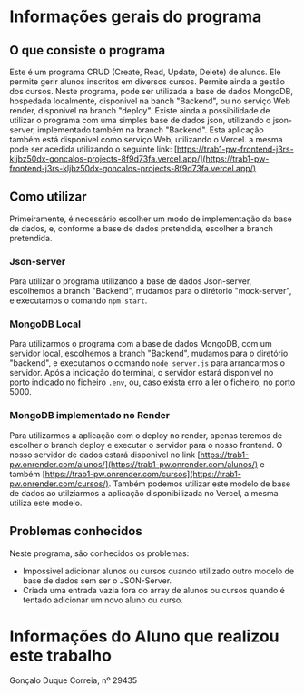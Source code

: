 # Informações gerais do programa
## O que consiste o programa

Este é um programa CRUD (Create, Read, Update, Delete) de alunos. Ele permite gerir alunos inscritos em diversos cursos. Permite ainda a gestão dos cursos.
Neste programa, pode ser utilizada a base de dados MongoDB, hospedada localmente, disponivel na banch "Backend", ou no serviço Web render, disponivel na branch "deploy". Existe ainda a possibilidade de utilizar o programa com uma simples base de dados json, utilizando o json-server, implementado também na branch "Backend".
Esta aplicação também está disponivel como serviço Web, utilizando o Vercel. a mesma pode ser acedida utilizando o seguinte link: [https://trab1-pw-frontend-j3rs-kljbz50dx-goncalos-projects-8f9d73fa.vercel.app/](https://trab1-pw-frontend-j3rs-kljbz50dx-goncalos-projects-8f9d73fa.vercel.app/)

## Como utilizar

Primeiramente, é necessário escolher um modo de implementação da base de dados, e, conforme a base de dados pretendida, escolher a branch pretendida.

### Json-server

Para utilizar o programa utilizando a base de dados Json-server, escolhemos a branch "Backend", mudamos para o dirétorio "mock-server", e executamos o comando `npm start`.

### MongoDB Local

Para utilizarmos o programa com a base de dados MongoDB, com um servidor local, escolhemos a branch "Backend", mudamos para o diretório "backend", e executamos o comando `node server.js` para arrancarmos o servidor. Após a indicação do terminal, o servidor estará disponivel no porto indicado no ficheiro `.env`, ou, caso exista erro a ler o ficheiro, no porto 5000.

### MongoDB implementado no Render

Para utilizarmos a aplicação com o deploy no render, apenas teremos de escolher o branch deploy e executar o servidor para o nosso frontend. O nosso servidor de dados estará disponivel no link [https://trab1-pw.onrender.com/alunos/](https://trab1-pw.onrender.com/alunos/) e também [https://trab1-pw.onrender.com/cursos](https://trab1-pw.onrender.com/cursos/). Também podemos utilizar este modelo de base de dados ao utilziarmos a aplicação disponibilizada no Vercel, a mesma utiliza este modelo. 

## Problemas conhecidos

Neste programa, são conhecidos os problemas:
  - Impossivel adicionar alunos ou cursos quando utilizado outro modelo de base de dados sem ser o JSON-Server.
  - Criada uma entrada vazia fora do array de alunos ou cursos quando é tentado adicionar um novo aluno ou curso.

# Informações do Aluno que realizou este trabalho

Gonçalo Duque Correia, nº 29435
